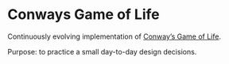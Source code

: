 # Conways Game of Life

Continuously evolving implementation of [Conway’s Game of Life](https://en.wikipedia.org/wiki/Conway%27s_Game_of_Life). 

Purpose: to practice a small day-to-day design decisions.
